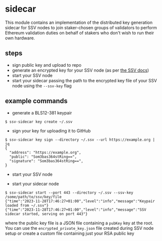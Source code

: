 # sidecar

This module contains an implementation of the distributed key generation sidecar for SSV nodes to join staker-chosen groups of validators to perform Ethereum validation duties on behalf of stakers who don't wish to run their own hardware.


## steps
- sign public key and upload to repo
- generate an encrypted key for your SSV node (as per [the SSV docs](https://docs.ssv.network/operator-user-guides/operator-node/installation#generate-operator-keys-encrypted))
- start your SSV node
- start your sidecar passing the path to the encrypted key file of your SSV node using the `--ssv-key` flag

## example commands
- generate a BLS12-381 keypair
```shell
$ ssv-sidecar key create ~/.ssv
```

- sign your key for uploading it to GitHub
```shell
$ ssv-sidecar key sign --directory ~/.ssv --url https://example.org | jq
{
  "address": "https://example.org",
  "public": "Som3bas364stRing==",
  "signature": "Som3bas364stRing==",
}
```

- start your SSV node

- start your sidecar node
```shell
$ ssv-sidecar start --port 443 --directory ~/.ssv --ssv-key /some/path/to/ssv/key/file
{"time":"2023-11-28T17:46:27+01:00","level":"info","message":"Keypair loaded from ~/.ssv"}
{"time":"2023-11-28T17:46:27+01:00","level":"info","message":"SSV sidecar started, serving on port 443"}
```
where the public key file is a JSON file containing a `pubKey` key at the root. You can use the `encrypted_private_key.json` file created during SSV node setup or create a custom file containing just your RSA public key